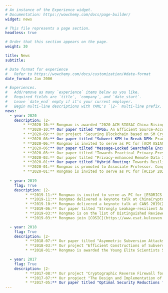 ```yaml
---
# An instance of the Experience widget.
# Documentation: https://wowchemy.com/docs/page-builder/
widget: news

# This file represents a page section.
headless: true

# Order that this section appears on the page.
weight: 30

title: News
subtitle:

# Date format for experience
#   Refer to https://wowchemy.com/docs/customization/#date-format
date_format: Jan 2006

# Experiences.
#   Add/remove as many `experience` items below as you like.
#   Required fields are `title`, `company`, and `date_start`.
#   Leave `date_end` empty if it's your current employer.
#   Begin multi-line descriptions with YAML's `|2-` multi-line prefix.
news:
  - year: 2020
    description: |2-
        * **2020-10:** Rongmao is awarded "2020 ACM SIGSAC China Rising Star Award"(ACM SIGSAC 中国新星奖). Congratulations!
        * **2020-10:** Our paper titled "APGS: An Efficient Source-Accountable and Metadata-Private Protocol in the Network Layer " is accepted by IEEE TIFS.
        * **2020-09:** Our project "Securing Blockchain based on SM Cryptographic Algorithms"（基于我国商用密码的区块链安全保护研究）gets funded by NSFC.
        * **2020-08:** Our paper titled "Subvert KEM to Break DEM: Practical Algorithm-Substitution Attacks on Public-Key Encryption" is accepted by [ASIACRYPT 2020](https://asiacrypt.iacr.org/2020/).
        * **2020-06:** Rongmao is invited to serve as PC for [ACM ASIACCS 2021](https://asiaccs2021.comp.polyu.edu.hk/).
        * **2020-06:** Our paper tilted "Message-Locked Searchable Encryption: A New Versatile Tool for Secure Cloud Storage" is accepted by IEEE TSC.
        * **2020-03:** Our paper tilted "Towards Practical Privacy-Preserving Decision Tree Training and Evaluation in the Cloud" is accepted by IEEE TIFS.
        * **2020-03:** Our paper tilted "Privacy-enhanced Remote Data Integrity Checking with Updatable Timestamp" is accepted by Information Science.
        * **2020-01:** Our paper tilted "Hybrid Routing: Towards Resilient Routing in Anonymous Communication Networks" is accepted by ICC 2020.
        * **2020-01:** Rongmao is promoted to Associate Professor. Congratulations!
        * **2020-01:** Rongmao is invited to serve as PC for [ACISP 2020](http://nsclab.org/acisp2020/index.html).
        
  - year: 2019
    flag: True
    description: |2-
         * **2019-11:** Rongmao is invited to serve as PC for [ESORICS 2020](http://esorics2020.sccs.surrey.ac.uk/).
         * **2019-11:** Rongmao delivered a keynote talk at ChinaCrypto 2019(中国密码学会2019年会).
         * **2019-10:** Rongmao delivered a keynote talk at CANS 2019(第18届国际密码与网络安全会议).
         * **2019-06:** Our paper tilted "Strongly Leakage-resilient Authenticated Key Exchange, Revisited" is accepted by Designs, Codes and Cryptography.
         * **2019-03:** Rongmao is on the list of Distinguished Reviewers by ACM Transactions on Storage ([ACM TOS](https://dl.acm.org/citation.cfm?doid=3311821.3313879)) (17/180).
         * **2019-03:** Rongmao join [COSIC](https://www.esat.kuleuven.be/cosic/about-us/) at [KU Leuven](https://www.kuleuven.be/kuleuven/) as a visting researcher, hosted by [Prof. Bart Preneel](https://homes.esat.kuleuven.be/~preneel/).

  - year: 2018
    flag: True
    description: |2-
         * **2018-07:** Our paper tilted "Asymmetric Subversion Attacks on Signature Schemes" wins the Best Student Paper Award in [ACISP 2018](https://ssl.informatics.uow.edu.au/acisp2018/).
         * **2018-03:** Our project "Efficient Constructions of Subversion-resilient Cryptographic Protocols" gets funded by NUDT.
         * **2018-01:** Rongmao is awarded the Young Elite Scientists Sponsorship by China Association for Science and Technology (中国科协青托工程).

  - year: 2017
    flag: True
    description: |2-
         * **2017-08:** Our project "Cryptographic Reverse Firewall for Fundamental Cryptographic Protocols" gets funded by NSFC.
         * **2017-07:** Our propject "The Design and Implementation of TLS Protocol with Cryprographic Reverse Firewall" wins the First Prize in the 10th National College Student Information Security Contest (全国大学生信息安全竞赛一等奖) in China, and Rongmao is awarded the "Outstanding Advisor".
         * **2017-05:** Our paper titled "Optimal Security Reductions for Unique Signatures: Bypassing Impossibilities with A Counterexample" is accepted by [CRYPTO'17](https://www.iacr.org/conferences/crypto2017/).
---
```


